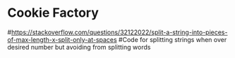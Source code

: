 
# Cookie Factory

#https://stackoverflow.com/questions/32122022/split-a-string-into-pieces-of-max-length-x-split-only-at-spaces 
#Code for splitting strings when over desired number but avoiding from splitting words
